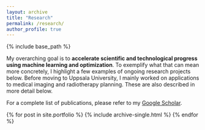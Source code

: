 ```yaml
---
layout: archive
title: "Research"
permalink: /research/
author_profile: true
---
```


{% include base_path %}

My overarching goal is to **accelerate scientific and technological progress using machine learning and optimization**. To exemplify what that can mean more concretely, I highlight a few examples of ongoing research projects below. Before moving to Uppsala University, I mainly worked on applications to medical imaging and radiotherapy planning. These are also described in more detail below.

For a complete list of publications, please refer to my [Google Scholar](https://scholar.google.se/citations?user=AlF2g-YAAAAJ&hl=en).



{% for post in site.portfolio %}
  {% include archive-single.html %}
{% endfor %}

